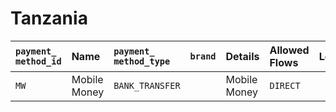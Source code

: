 # Tanzania



| `payment_` `method_id` | **Name** | `payment_ method_type` | `brand` | **Details** | Allowed Flows | **Logo** |
| :--- | :--- | :--- | :--- | :--- | :--- | :--- |
| `MW` | Mobile Money | `BANK_TRANSFER` |  | Mobile Money | `DIRECT` | ​ |



